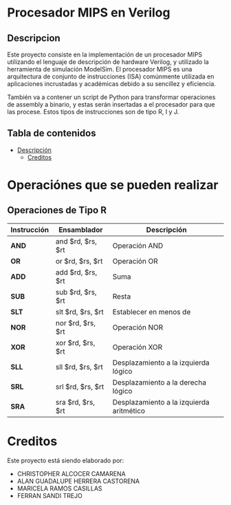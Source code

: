 # Procesador MIPS en Verilog
## Descripcion
Este proyecto consiste en la implementación de un procesador MIPS utilizando el lenguaje de descripción de hardware Verilog, y utilizado la herramienta de simulación ModelSim.
El procesador MIPS es una arquitectura de conjunto de instrucciones (ISA) comúnmente utilizada en aplicaciones incrustadas y académicas debido a su sencillez y eficiencia.

También va a contener un script de Python para transformar operaciones de assembly a binario, y estas serán insertadas a el procesador para que las procese. Estos tipos de instrucciones son de tipo R, I y J.

## Tabla de contenidos
- [Descripción](###Descripcion)
	- [Creditos](###Creditos)

# Operaciónes que se pueden realizar
## Operaciones de Tipo R

|  Instrucción | Ensamblador  | Descripción  |
| ------------ | ------------ | ------------ | 
|  **AND** | and $rd, $rs, $rt   | Operación AND  |
|  **OR** |  or $rd, $rs, $rt | Operación OR  |
| **ADD** | add $rd, $rs, $rt  | Suma  |
| **SUB** | sub $rd, $rs, $rt  | Resta  |
|  **SLT** |  slt $rd, $rs, $rt | Establecer en menos de  |
| **NOR**  | nor $rd, $rs, $rt  | Operación NOR  |
| **XOR**  |  xor $rd, $rs, $rt |  Operación XOR |
| **SLL**  | sll $rd, $rs, $rt  |  Desplazamiento a la izquierda lógico |
| **SRL**  | srl $rd, $rs, $rt  |  Desplazamiento a la derecha  lógico  |
|**SRA**| sra $rd, $rs, $rt |  Desplazamiento a la izquierda aritmético  |

# Creditos
Este proyecto está siendo elaborado por:
- CHRISTOPHER ALCOCER CAMARENA
- ALAN GUADALUPE HERRERA CASTORENA
- MARICELA RAMOS CASILLAS
- FERRAN SANDI TREJO
